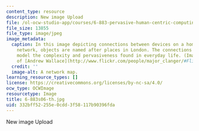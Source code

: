 ```yaml
---
content_type: resource
description: New image Upload
file: /ol-ocw-studio-app/courses/6-883-pervasive-human-centric-computing-sma-5508-spring-2006/332bff52255e0cdd3f58117b90396fda_6-883s06-th.jpg
file_size: 13855
file_type: image/jpeg
image_metadata:
  caption: In this image depicting connections between devices on a home computer
    network, objects are named after places in London. The connections and their destinations
    model the complexity and pervasiveness found in everyday life. (Image courtesy
    of [Andrew Wallace](http://www.flickr.com/people/major_clanger/#Flickr_-_Major_Clanger).)
  credit: ''
  image-alt: A network map.
learning_resource_types: []
license: https://creativecommons.org/licenses/by-nc-sa/4.0/
ocw_type: OCWImage
resourcetype: Image
title: 6-883s06-th.jpg
uid: 332bff52-255e-0cdd-3f58-117b90396fda
---
```

New image Upload